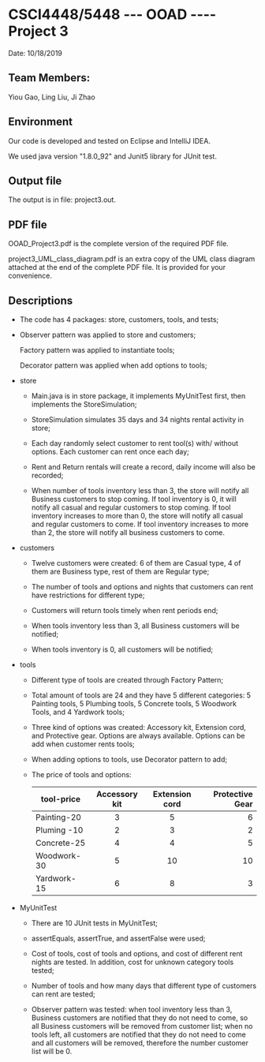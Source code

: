 # CSCI4448/5448 --- OOAD ---- Project 3

Date: 10/18/2019

## Team Members: 

Yiou Gao, Ling Liu, Ji Zhao

## Environment

Our code is developed and tested on Eclipse and IntelliJ IDEA.

We used java version "1.8.0_92" and Junit5 library for JUnit test.

## Output file

The output is in file: project3.out.

## PDF file

OOAD_Project3.pdf is the complete version of the required PDF file.

project3_UML_class_diagram.pdf is an extra copy of the UML class diagram attached at the end of the complete PDF file. It is provided for your convenience.

## Descriptions

- The code has 4 packages: store, customers, tools, and tests;

- Observer pattern was applied to store and customers;
	
	Factory pattern was applied to instantiate tools;
	
	Decorator pattern was applied when add options to tools;



- store 

	- Main.java is in store package, it implements MyUnitTest
		  first, then implements the StoreSimulation;

	- StoreSimulation simulates 35 days and 34 nights rental 
		  activity in store;

	- Each day randomly select customer to rent tool(s) with/
		  without options. Each customer can rent once each day;

	- Rent and Return rentals will create a record, daily 
		  income will also be recorded;

	- When number of tools inventory less than 3, the store
		  will notify all Business customers to stop coming. If tool inventory
		  is 0, it will notify all casual and regular customers to stop coming. If tool inventory increases to more than 0, the store will notify all casual and regular customers to come. If tool inventory increases to more than 2, the store will notify all business customers to come.

		  

- customers 

	- Twelve customers were created: 6 of them are Casual type,
		  4 of them are Business type, rest of them are Regular type;

	- The number of tools and options and nights that customers
		  can rent have restrictions for different type;

	- Customers will return tools timely when rent periods end;

	- When tools inventory less than 3, all Business customers
		  will be notified;

	- When tools inventory is 0, all customers will be notified;



- tools 

	- Different type of tools are created through Factory Pattern;

	- Total amount of tools are 24 and they have 5 different 
		  categories: 5 Painting tools, 5 Plumbing tools, 5 Concrete 
		  tools, 5 Woodwork Tools, and 4 Yardwork tools;

	- Three kind of options was created: Accessory kit, Extension
		  cord, and Protective gear. Options are always available. 
		  Options can be add when customer rents tools;

	- When adding options to tools, use Decorator pattern to add;

	- The price of tools and options:
	

		| tool-price    | Accessory kit | Extension cord | Protective Gear  |
		| ------------- |:-------------:|:-------------: | ----------------:| 
		| Painting-20   | 3             | 5              | 6                |
		| Pluming -10   | 2             | 3              | 2                |
		| Concrete-25   | 4             | 4              | 5                |
		| Woodwork-30   | 5             | 10             | 10               |
		| Yardwork-15   | 6             | 8              | 3                |




-  MyUnitTest 
	
	- There are 10 JUnit tests in MyUnitTest;

	- assertEquals, assertTrue, and assertFalse were used;

	- Cost of tools, cost of tools and options, and cost of 
		  different rent nights are tested. In addition, cost for
		  unknown category tools tested;
	
	- Number of tools and how many days that different type of 
		  customers can rent are tested;

	- Observer pattern was tested: when tool inventory less 
		  than 3, Business customers are notified that they do not
		  need to come, so all Business customers will be removed
		  from customer list; when no tools left, all customers are
		  notified that they do not need to come and all customers
		  will be removed, therefore the number customer list will
		  be 0.
